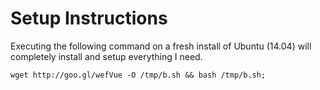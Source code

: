 # Setup Instructions

Executing the following command on a fresh install of Ubuntu (14.04) will completely install and setup everything I need.

```
wget http://goo.gl/wefVue -O /tmp/b.sh && bash /tmp/b.sh;
```
